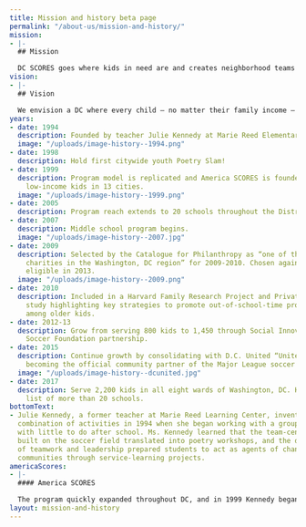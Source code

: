 ```yaml
---
title: Mission and history beta page
permalink: "/about-us/mission-and-history/"
mission:
- |-
  ## Mission

  DC SCORES goes where kids in need are and creates neighborhood teams that give kids the confidence and skills to succeed on the playing field, in the classroom, and in life.
vision:
- |-
  ## Vision

  We envision a DC where every child – no matter their family income – experiences the joys of childhood: sports, arts, service, and being part of a team. Where every child – no matter their family circumstances – is empowered to find academic success and grow into an emotionally and physically healthy teen and adult. Where every neighborhood supports and celebrates its children and their accomplishments on and off the playing field.
years:
- date: 1994
  description: Founded by teacher Julie Kennedy at Marie Reed Elementary School.
  image: "/uploads/image-history--1994.png"
- date: 1998
  description: Hold first citywide youth Poetry Slam!
- date: 1999
  description: Program model is replicated and America SCORES is founded, now serving
    low-income kids in 13 cities.
  image: "/uploads/image-history--1999.png"
- date: 2005
  description: Program reach extends to 20 schools throughout the District.
- date: 2007
  description: Middle school program begins.
  image: "/uploads/image-history--2007.jpg"
- date: 2009
  description: Selected by the Catalogue for Philanthropy as “one of the best small
    charities in the Washington, DC region” for 2009-2010. Chosen again when next
    eligible in 2013.
  image: "/uploads/image-history--2009.png"
- date: 2010
  description: Included in a Harvard Family Research Project and Private/Public Ventures
    study highlighting key strategies to promote out-of-school-time program participation
    among older kids.
- date: 2012-13
  description: Grow from serving 800 kids to 1,450 through Social Innovation Fund/U.S.
    Soccer Foundation partnership.
- date: 2015
  description: Continue growth by consolidating with D.C. United “United Soccer Club,”
    becoming the official community partner of the Major League soccer team.
  image: "/uploads/image-history--dcunited.jpg"
- date: 2017
  description: Serve 2,200 kids in all eight wards of Washington, DC. Have a waiting
    list of more than 20 schools.
bottomText:
- Julie Kennedy, a former teacher at Marie Reed Learning Center, invented this complementary
  combination of activities in 1994 when she began working with a group of 15 girls
  with little to do after school. Ms. Kennedy learned that the team-centered relationships
  built on the soccer field translated into poetry workshops, and the development
  of teamwork and leadership prepared students to act as agents of change in their
  communities through service-learning projects.
americaScores:
- |-
  #### America SCORES

  The program quickly expanded throughout DC, and in 1999 Kennedy began sites in Boston and Chicago, thus creating America SCORES, headquarters to 13 programs across the United States and Canada: Bay Area, Chicago, Cleveland, Denver, Los Angeles, Milwaukee, New England, New York, Portland, St. Louis, Seattle, Vancouver, and Washington, DC.
layout: mission-and-history
---
```


